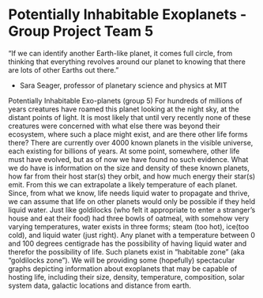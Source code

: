 # Potentially Inhabitable Exoplanets - Group Project Team 5

“If we can identify another Earth-like planet, it comes full circle, from thinking that everything revolves around our planet to knowing that there are lots of other Earths out there.”
- Sara Seager, professor of planetary science and physics at MIT

Potentially Inhabitable Exo-planets    (group 5)
    For hundreds of millions of years creatures have roamed this planet looking at
the night sky, at the distant points of light.  It is most likely that until very recently
none of these creatures were concerned with what else there was beyond their
ecosystem, where such a place might exist, and are there other life forms there?
    There are currently over 4000 known planets in the visible universe, each
existing for billions of years.  At some point, somewhere, other life must have
evolved, but as of now we have found no such evidence.  What we do have is
information on the size and density of these known planets, how far from their host
star(s) they orbit, and how much energy their star(s) emit.  From this we can
extrapolate a likely temperature of each planet.  Since, from what we know, life
needs liquid water to propagate and thrive, we can assume that life on other
planets would only be possible if they held liquid water.
    Just like goldilocks (who felt it appropriate to enter a stranger’s house and eat
their food) had three bowls of oatmeal, with somehow very varying temperatures,
water exists in three forms; steam (too hot), ice(too cold), and liquid water (just
right).  Any planet with a temperature between 0 and 100 degrees centigrade has
the possibility of having liquid water and therefor the possibility of life.  Such
planets exist in  “habitable zone” (aka “goldilocks zone”).
    We will be providing some (hopefully) spectacular graphs depicting information
about exoplanets that may be capable of hosting life, including their size, density,
temperature, composition, solar system data, galactic locations and distance from
earth.
